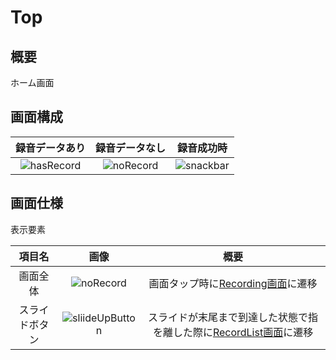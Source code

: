 # Top
## 概要
ホーム画面

## 画面構成
|録音データあり|録音データなし|録音成功時|
|:--:|:--:|:--:|
|![hasRecord](https://user-images.githubusercontent.com/42649032/195518077-658007a9-b505-469a-a913-eaa4a23cf1d2.png)|![noRecord](https://user-images.githubusercontent.com/42649032/195518087-0e0bb9ec-7522-4353-8f1e-bc0ff8110e35.png)|![snackbar](https://user-images.githubusercontent.com/42649032/195518090-1b16f5d6-32c0-49fa-aa82-8401718156cf.png)|



## 画面仕様
表示要素

|項目名|画像|概要|
|:--:|:--:|:--:|
|画面全体|![noRecord](https://user-images.githubusercontent.com/42649032/195518087-0e0bb9ec-7522-4353-8f1e-bc0ff8110e35.png)|画面タップ時に[Recording画面](Document/Recording.md)に遷移|
|スライドボタン|![sliideUpButton](https://user-images.githubusercontent.com/42649032/195519568-cc644b81-22d0-4f34-8ea6-f519b73dc6f4.png)|スライドが末尾まで到達した状態で指を離した際に[RecordList画面](Document/RecordList.md)に遷移|
